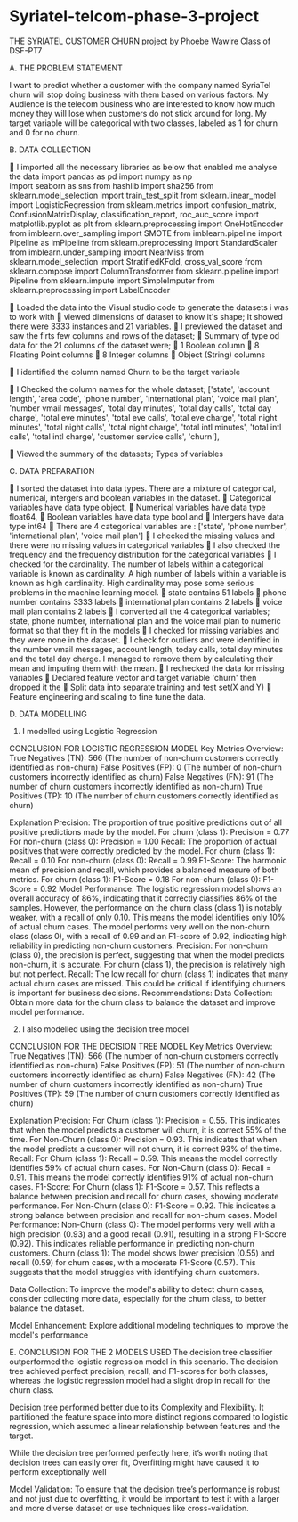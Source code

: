 # Syriatel-telcom-phase-3-project
THE SYRIATEL CUSTOMER CHURN 
project by Phoebe Wawire 
Class of DSF-PT7

A.	THE PROBLEM STATEMENT

I want to predict whether a customer with the company named SyriaTel churn will stop doing business with them based on various factors.
My Audience is the telecom business who are interested to know how much money they will lose when customers do not stick around for long. 
My target variable will be categorical with two classes, labeled as 1 for churn and 0 for no churn.

B.	DATA COLLECTION

	I imported all the necessary libraries as below that enabled me analyse the data
import pandas as pd
import numpy as np  
import seaborn as sns
from hashlib import sha256
from sklearn.model_selection import train_test_split
from sklearn.linear_model import LogisticRegression
from sklearn.metrics import confusion_matrix, ConfusionMatrixDisplay, classification_report, roc_auc_score
import matplotlib.pyplot as plt
from sklearn.preprocessing import OneHotEncoder
from imblearn.over_sampling import SMOTE
from imblearn.pipeline import Pipeline as imPipeline
from sklearn.preprocessing import StandardScaler
from imblearn.under_sampling import NearMiss
from sklearn.model_selection import StratifiedKFold, cross_val_score
from sklearn.compose import ColumnTransformer
from sklearn.pipeline import Pipeline
from sklearn.impute import SimpleImputer
from sklearn.preprocessing import LabelEncoder

	Loaded the data into the Visual studio code to generate the datasets i was to work with
	viewed dimensions of dataset to know it's shape; It showed there were 3333 instances and 21 variables.
	I previewed the dataset and saw the firts few columns and rows of the dataset;
	Summary of type od data for the 21 columns of the dataset were;
	1 Boolean column
	8 Floating Point columns
	8 Integer columns
	Object (String) columns

	I identified the column named Churn to be the target variable

	I Checked the column names for the whole dataset; ['state', 'account length', 'area code', 'phone number',
                'international plan', 'voice mail plan', 'number vmail messages',
                'total day minutes', 'total day calls', 'total day charge',
                'total eve minutes', 'total eve calls', 'total eve charge',
                'total night minutes', 'total night calls', 'total night charge',
                'total intl minutes', 'total intl calls', 'total intl charge',
                'customer service calls', 'churn'],

	Viewed the summary of the datasets; Types of variables

C.	DATA PREPARATION

	I sorted the dataset into data types. There are a mixture of categorical, numerical, intergers and boolean variables in the dataset. 
	Categorical variables have data type object, 
	Numerical variables have data type float64,
	Boolean variables have data type bool and
	Intergers have data type int64
	There are 4 categorical variables are : ['state', 'phone number', 'international plan', 'voice mail plan']
	I checked the missing values and there were no missing values in categorical variables
	I also checked the frequency and the frequency distribution for the categorical variables 
	I checked for the cardinality. The number of labels within a categorical variable is known as cardinality. A high number of labels within a variable is known as high cardinality. High cardinality may pose some serious problems in the machine learning model.
	state contains  51  labels
	phone number contains  3333  labels
	international plan contains  2  labels
	voice mail plan contains  2  labels
	I converted all the 4 categorical variables; state, phone number, international plan and the voice mail plan to numeric format so that they fit in the models
	I checked for missing variables and they were none in the dataset.
	I check for outliers and were identified in the number vmail messages, account length, today calls, total day minutes and the total day charge. I managed to remove them by calculating their mean and imputing them with the mean.
	I rechecked the data for missing variables
	Declared feature vector and target variable 'churn' then dropped it the 
	Split data into separate training and test set(X and Y)
	Feature engineering and scaling to fine tune the data.

D.	DATA MODELLING
1. I modelled using Logistic Regression

CONCLUSION FOR LOGISTIC REGRESSION MODEL
Key Metrics Overview:
True Negatives (TN): 566 (The number of non-churn customers correctly identified as non-churn)
False Positives (FP): 0 (The number of non-churn customers incorrectly identified as churn)
False Negatives (FN): 91 (The number of churn customers incorrectly identified as non-churn)
True Positives (TP): 10 (The number of churn customers correctly identified as churn)

Explanation
Precision: The proportion of true positive predictions out of all positive predictions made by the model.
For churn (class 1): Precision = 0.77
For non-churn (class 0): Precision = 1.00
Recall: The proportion of actual positives that were correctly predicted by the model.
For churn (class 1): Recall = 0.10
For non-churn (class 0): Recall = 0.99
F1-Score: The harmonic mean of precision and recall, which provides a balanced measure of both metrics.
For churn (class 1): F1-Score = 0.18
For non-churn (class 0): F1-Score = 0.92
Model Performance:
The logistic regression model shows an overall accuracy of 86%, indicating that it correctly classifies 86% of the samples. However, the performance on the churn class (class 1) is notably weaker, with a recall of only 0.10. This means the model identifies only 10% of actual churn cases.
The model performs very well on the non-churn class (class 0), with a recall of 0.99 and an F1-score of 0.92, indicating high reliability in predicting non-churn customers.
Precision: For non-churn (class 0), the precision is perfect, suggesting that when the model predicts non-churn, it is accurate. For churn (class 1), the precision is relatively high but not perfect.
Recall: The low recall for churn (class 1) indicates that many actual churn cases are missed. This could be critical if identifying churners is important for business decisions.
Recommendations:
Data Collection: Obtain more data for the churn class to balance the dataset and improve model performance.


2. I also modelled using the decision tree model

CONCLUSION FOR THE DECISION TREE MODEL
Key Metrics Overview:
True Negatives (TN): 566 (The number of non-churn customers correctly identified as non-churn)
False Positives (FP): 51 (The number of non-churn customers incorrectly identified as churn)
False Negatives (FN): 42 (The number of churn customers incorrectly identified as non-churn)
True Positives (TP): 59 (The number of churn customers correctly identified as churn)

Explanation
Precision: For Churn (class 1): Precision = 0.55. This indicates that when the model predicts a customer will churn, it is correct 55% of the time.
For Non-Churn (class 0): Precision = 0.93. This indicates that when the model predicts a customer will not churn, it is correct 93% of the time.
Recall: For Churn (class 1): Recall = 0.59. This means the model correctly identifies 59% of actual churn cases.
For Non-Churn (class 0): Recall = 0.91. This means the model correctly identifies 91% of actual non-churn cases.
F1-Score: For Churn (class 1): F1-Score = 0.57. This reflects a balance between precision and recall for churn cases, showing moderate performance.
For Non-Churn (class 0): F1-Score = 0.92. This indicates a strong balance between precision and recall for non-churn cases.
Model Performance:
Non-Churn (class 0): The model performs very well with a high precision (0.93) and a good recall (0.91), resulting in a strong F1-Score (0.92). This indicates reliable performance in predicting non-churn customers.
Churn (class 1): The model shows lower precision (0.55) and recall (0.59) for churn cases, with a moderate F1-Score (0.57). This suggests that the model struggles with identifying churn customers.

Data Collection: To improve the model's ability to detect churn cases, consider collecting more data, especially for the churn class, to better balance the dataset.

Model Enhancement: Explore additional modeling techniques to improve the model's performance

E.	CONCLUSION FOR THE 2 MODELS USED
The decision tree classifier outperformed the logistic regression model in this scenario. The decision tree achieved perfect precision, recall, and F1-scores for both classes, whereas the logistic regression model had a slight drop in recall for the churn class.

Decision tree performed better due to its Complexity and Flexibility. It partitioned the feature space into more distinct regions compared to logistic regression, which assumed a linear relationship between features and the target.

While the decision tree performed perfectly here, it’s worth noting that decision trees can easily over fit, Overfitting might have caused it to perform exceptionally well 

Model Validation:
To ensure that the decision tree’s performance is robust and not just due to overfitting, it would be important to test it with a larger and more diverse dataset or use techniques like cross-validation.

